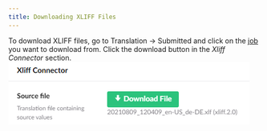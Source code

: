 ```yaml
---
title: Downloading XLIFF Files
---
```

To download XLIFF files, go to Translation -> Submitted and click on the [job](../../key_topics/job) you want to download from. Click the download button in the *Xliff Connector* section.
![Download file button](downloadfile.png)
